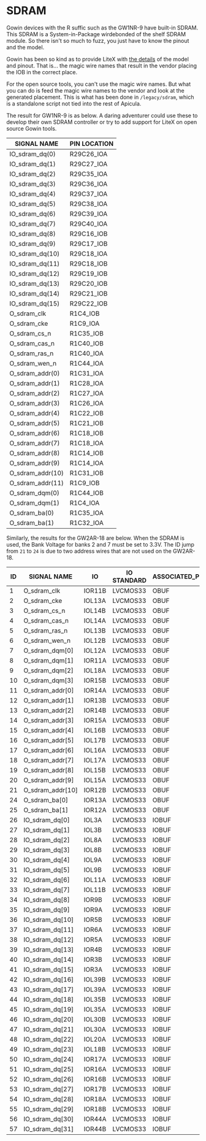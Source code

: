 # SDRAM

Gowin devices with the R suffic such as the GW1NR-9 have built-in SDRAM.
This SDRAM is a System-in-Package wirdebonded of the shelf SDRAM module.
So there isn't so much to fuzz, you just have to know the pinout and the model.

Gowin has been so kind as to provide LiteX with [the details](https://github.com/litex-hub/litex-boards/blob/8a33c2aa312dddc66297f7cd6e39107fda5a2efb/litex_boards/targets/trenz_tec0117.py#L92-L118) of the model and pinout. That is... the magic wire names that result in the vendor placing the IOB in the correct place.

For the open source tools, you can't use the magic wire names. But what you can do is feed the magic wire names to the vendor and look at the generated placement.
This is what has been done in `/legacy/sdram`, which is a standalone script not tied into the rest of Apicula.

The result for GW1NR-9 is as below. A daring adventurer could use these to develop their own SDRAM controller or try to add support for LiteX on open source Gowin tools.

| SIGNAL NAME      | PIN LOCATION |
| ---------------- | ------------ |
| IO_sdram_dq(0)   | R29C26_IOA   |
| IO_sdram_dq(1)   | R29C27_IOA   |
| IO_sdram_dq(2)   | R29C35_IOA   |
| IO_sdram_dq(3)   | R29C36_IOA   |
| IO_sdram_dq(4)   | R29C37_IOA   |
| IO_sdram_dq(5)   | R29C38_IOA   |
| IO_sdram_dq(6)   | R29C39_IOA   |
| IO_sdram_dq(7)   | R29C40_IOA   |
| IO_sdram_dq(8)   | R29C16_IOB   |
| IO_sdram_dq(9)   | R29C17_IOB   |
| IO_sdram_dq(10)  | R29C18_IOA   |
| IO_sdram_dq(11)  | R29C18_IOB   |
| IO_sdram_dq(12)  | R29C19_IOB   |
| IO_sdram_dq(13)  | R29C20_IOB   |
| IO_sdram_dq(14)  | R29C21_IOB   |
| IO_sdram_dq(15)  | R29C22_IOB   |
| O_sdram_clk      | R1C4_IOB     |
| O_sdram_cke      | R1C9_IOA     |
| O_sdram_cs_n     | R1C35_IOB    |
| O_sdram_cas_n    | R1C40_IOB    |
| O_sdram_ras_n    | R1C40_IOA    |
| O_sdram_wen_n    | R1C44_IOA    |
| O_sdram_addr(0)  | R1C31_IOA    |
| O_sdram_addr(1)  | R1C28_IOA    |
| O_sdram_addr(2)  | R1C27_IOA    |
| O_sdram_addr(3)  | R1C26_IOA    |
| O_sdram_addr(4)  | R1C22_IOB    |
| O_sdram_addr(5)  | R1C21_IOB    |
| O_sdram_addr(6)  | R1C18_IOB    |
| O_sdram_addr(7)  | R1C18_IOA    |
| O_sdram_addr(8)  | R1C14_IOB    |
| O_sdram_addr(9)  | R1C14_IOA    |
| O_sdram_addr(10) | R1C31_IOB    |
| O_sdram_addr(11) | R1C9_IOB     |
| O_sdram_dqm(0)   | R1C44_IOB    |
| O_sdram_dqm(1)   | R1C4_IOA     |
| O_sdram_ba(0)    | R1C35_IOA    |
| O_sdram_ba(1)    | R1C32_IOA    |


Similarly, the results for the GW2AR-18 are below. When the SDRAM is used, the Bank Voltage for banks 2 and 7 must be set to 3.3V. The ID jump from ```21``` to ```24``` is due to two address wires that are not used on the GW2AR-18. 

| ID | SIGNAL NAME      | IO     | IO STANDARD | ASSOCIATED_PRIMITIVE |
| -- | ---------------- | ------ | ----------- | -------------------- |
| 1  | O_sdram_clk      | IOR11B | LVCMOS33    | OBUF                 |
| 2  | O_sdram_cke      | IOL13A | LVCMOS33    | OBUF                 |
| 3  | O_sdram_cs_n     | IOL14B | LVCMOS33    | OBUF                 |
| 4  | O_sdram_cas_n    | IOL14A | LVCMOS33    | OBUF                 |
| 5  | O_sdram_ras_n    | IOL13B | LVCMOS33    | OBUF                 |
| 6  | O_sdram_wen_n    | IOL12B | LVCMOS33    | OBUF                 |
| 7  | O_sdram_dqm[0]   | IOL12A | LVCMOS33    | OBUF                 |
| 8  | O_sdram_dqm[1]   | IOR11A | LVCMOS33    | OBUF                 |
| 9  | O_sdram_dqm[2]   | IOL18A | LVCMOS33    | OBUF                 |
| 10 | O_sdram_dqm[3]   | IOR15B | LVCMOS33    | OBUF                 |
| 11 | O_sdram_addr[0]  | IOR14A | LVCMOS33    | OBUF                 |
| 12 | O_sdram_addr[1]  | IOR13B | LVCMOS33    | OBUF                 |
| 13 | O_sdram_addr[2]  | IOR14B | LVCMOS33    | OBUF                 |
| 14 | O_sdram_addr[3]  | IOR15A | LVCMOS33    | OBUF                 |
| 15 | O_sdram_addr[4]  | IOL16B | LVCMOS33    | OBUF                 |
| 16 | O_sdram_addr[5]  | IOL17B | LVCMOS33    | OBUF                 |
| 17 | O_sdram_addr[6]  | IOL16A | LVCMOS33    | OBUF                 |
| 18 | O_sdram_addr[7]  | IOL17A | LVCMOS33    | OBUF                 |
| 19 | O_sdram_addr[8]  | IOL15B | LVCMOS33    | OBUF                 |
| 20 | O_sdram_addr[9]  | IOL15A | LVCMOS33    | OBUF                 |
| 21 | O_sdram_addr[10] | IOR12B | LVCMOS33    | OBUF                 |
| 24 | O_sdram_ba[0]    | IOR13A | LVCMOS33    | OBUF                 |
| 25 | O_sdram_ba[1]    | IOR12A | LVCMOS33    | OBUF                 |
| 26 | IO_sdram_dq[0]   | IOL3A  | LVCMOS33    | IOBUF                |
| 27 | IO_sdram_dq[1]   | IOL3B  | LVCMOS33    | IOBUF                |
| 28 | IO_sdram_dq[2]   | IOL8A  | LVCMOS33    | IOBUF                |
| 29 | IO_sdram_dq[3]   | IOL8B  | LVCMOS33    | IOBUF                |
| 30 | IO_sdram_dq[4]   | IOL9A  | LVCMOS33    | IOBUF                |
| 31 | IO_sdram_dq[5]   | IOL9B  | LVCMOS33    | IOBUF                |
| 32 | IO_sdram_dq[6]   | IOL11A | LVCMOS33    | IOBUF                |
| 33 | IO_sdram_dq[7]   | IOL11B | LVCMOS33    | IOBUF                |
| 34 | IO_sdram_dq[8]   | IOR9B  | LVCMOS33    | IOBUF                |
| 35 | IO_sdram_dq[9]   | IOR9A  | LVCMOS33    | IOBUF                |
| 36 | IO_sdram_dq[10]  | IOR5B  | LVCMOS33    | IOBUF                |
| 37 | IO_sdram_dq[11]  | IOR6A  | LVCMOS33    | IOBUF                |
| 38 | IO_sdram_dq[12]  | IOR5A  | LVCMOS33    | IOBUF                |
| 39 | IO_sdram_dq[13]  | IOR4B  | LVCMOS33    | IOBUF                |
| 40 | IO_sdram_dq[14]  | IOR3B  | LVCMOS33    | IOBUF                |
| 41 | IO_sdram_dq[15]  | IOR3A  | LVCMOS33    | IOBUF                |
| 42 | IO_sdram_dq[16]  | IOL39B | LVCMOS33    | IOBUF                |
| 43 | IO_sdram_dq[17]  | IOL39A | LVCMOS33    | IOBUF                |
| 44 | IO_sdram_dq[18]  | IOL35B | LVCMOS33    | IOBUF                |
| 45 | IO_sdram_dq[19]  | IOL35A | LVCMOS33    | IOBUF                |
| 46 | IO_sdram_dq[20]  | IOL30B | LVCMOS33    | IOBUF                |
| 47 | IO_sdram_dq[21]  | IOL30A | LVCMOS33    | IOBUF                |
| 48 | IO_sdram_dq[22]  | IOL20A | LVCMOS33    | IOBUF                |
| 49 | IO_sdram_dq[23]  | IOL18B | LVCMOS33    | IOBUF                |
| 50 | IO_sdram_dq[24]  | IOR17A | LVCMOS33    | IOBUF                |
| 51 | IO_sdram_dq[25]  | IOR16A | LVCMOS33    | IOBUF                |
| 52 | IO_sdram_dq[26]  | IOR16B | LVCMOS33    | IOBUF                |
| 53 | IO_sdram_dq[27]  | IOR17B | LVCMOS33    | IOBUF                |
| 54 | IO_sdram_dq[28]  | IOR18A | LVCMOS33    | IOBUF                |
| 55 | IO_sdram_dq[29]  | IOR18B | LVCMOS33    | IOBUF                |
| 56 | IO_sdram_dq[30]  | IOR44A | LVCMOS33    | IOBUF                |
| 57 | IO_sdram_dq[31]  | IOR44B | LVCMOS33    | IOBUF                |